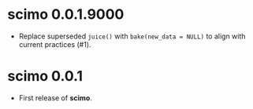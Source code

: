# scimo 0.0.1.9000

* Replace superseded `juice()` with `bake(new_data = NULL)` to align with current practices (#1).


# scimo 0.0.1

* First release of **scimo**.
